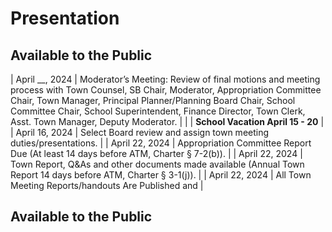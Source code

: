 # Presentation
## Available to the Public


| April __, 2024     | Moderator’s Meeting: Review of final motions and meeting process with Town Counsel, SB Chair, Moderator, Appropriation Committee Chair, Town Manager, Principal Planner/Planning Board Chair, School Committee Chair, School Superintendent, Finance Director, Town Clerk, Asst. Town Manager, Deputy Moderator. |
|                    | **School Vacation April 15 - 20**                                                                                                                                                                              |
| April 16, 2024     | Select Board review and assign town meeting duties/presentations.                                                                                                                                               |
| April 22, 2024     | Appropriation Committee Report Due (At least 14 days before ATM, Charter § 7-2(b)).                                                                                                                            |
| April 22, 2024     | Town Report, Q&As and other documents made available (Annual Town Report 14 days before ATM, Charter § 3-1(j)).                                                                                               |
| April 22, 2024     | All Town Meeting Reports/handouts Are Published and                                                                                                                                                             |
## Available to the Public